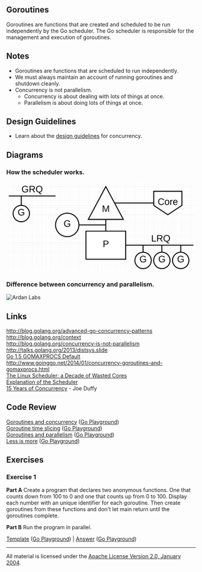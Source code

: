 ## Goroutines

Goroutines are functions that are created and scheduled to be run independently by the Go scheduler. The Go scheduler is responsible for the management and execution of goroutines.

## Notes

* Goroutines are functions that are scheduled to run independently.
* We must always maintain an account of running goroutines and shutdown cleanly.
* Concurrency is not parallelism.
	* Concurrency is about dealing with lots of things at once.
	* Parallelism is about doing lots of things at once.

## Design Guidelines

* Learn about the [design guidelines](../../#concurrent-software-design) for concurrency.

## Diagrams

### How the scheduler works.

![Ardan Labs](scheduler.png)

### Difference between concurrency and parallelism.

![Ardan Labs](parallel.png)

## Links

http://blog.golang.org/advanced-go-concurrency-patterns  
http://blog.golang.org/context  
http://blog.golang.org/concurrency-is-not-parallelism  
http://talks.golang.org/2013/distsys.slide  
[Go 1.5 GOMAXPROCS Default](https://docs.google.com/document/d/1At2Ls5_fhJQ59kDK2DFVhFu3g5mATSXqqV5QrxinasI/edit)  
http://www.goinggo.net/2014/01/concurrency-goroutines-and-gomaxprocs.html  
[The Linux Scheduler: a Decade of Wasted Cores](http://www.ece.ubc.ca/~sasha/papers/eurosys16-final29.pdf)  
[Explanation of the Scheduler](https://news.ycombinator.com/item?id=12460807)  
[15 Years of Concurrency](http://joeduffyblog.com/2016/11/30/15-years-of-concurrency/) - Joe Duffy  

## Code Review

[Goroutines and concurrency](example1/example1.go) ([Go Playground](https://play.golang.org/p/eV4l2JqLZL))  
[Goroutine time slicing](example2/example2.go) ([Go Playground](https://play.golang.org/p/8NwVeZG6IB))  
[Goroutines and parallelism](example3/example3.go) ([Go Playground](https://play.golang.org/p/5A0VFp03vb))  
[Less is more](example4/example4_test.go) ([Go Playground](https://play.golang.org/p/cx6iYsi0x8))

## Exercises

### Exercise 1

**Part A** Create a program that declares two anonymous functions. One that counts down from 100 to 0 and one that counts up from 0 to 100. Display each number with an unique identifier for each goroutine. Then create goroutines from these functions and don't let main return until the goroutines complete.

**Part B** Run the program in parallel.

[Template](exercises/template1/template1.go) ([Go Playground](https://play.golang.org/p/kjtlMXkAAv)) | 
[Answer](exercises/exercise1/exercise1.go) ([Go Playground](https://play.golang.org/p/pUV-FPd3CE))
___
All material is licensed under the [Apache License Version 2.0, January 2004](http://www.apache.org/licenses/LICENSE-2.0).
